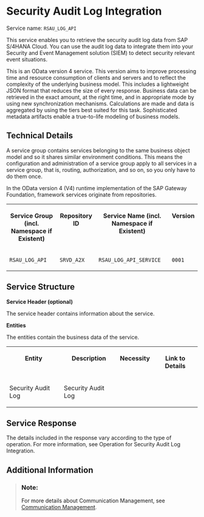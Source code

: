 <!-- loioca24a8adb8c9440a9e7246fb615c306b -->

# Security Audit Log Integration

Service name: `RSAU_LOG_API`

This service enables you to retrieve the security audit log data from SAP S/4HANA Cloud. You can use the audit log data to integrate them into your Security and Event Management solution \(SIEM\) to detect security relevant event situations.

This is an OData version 4 service. This version aims to improve processing time and resource consumption of clients and servers and to reflect the complexity of the underlying business model. This includes a lightweight JSON format that reduces the size of every response. Business data can be retrieved in the exact amount, at the right time, and in appropriate mode by using new synchronization mechanisms. Calculations are made and data is aggregated by using the tiers best suited for this task. Sophisticated metadata artifacts enable a true-to-life modeling of business models.



<a name="loioca24a8adb8c9440a9e7246fb615c306b__section_technical_details"/>

## Technical Details

A service group contains services belonging to the same business object model and so it shares similar environment conditions. This means the configuration and administration of a service group apply to all services in a service group, that is, routing, authorization, and so on, so you only have to do them once.

In the OData version 4 \(V4\) runtime implementation of the SAP Gateway Foundation, framework services originate from repositories.


<table>
<tr>
<th valign="top">

Service Group \(incl. Namespace if Existent\)



</th>
<th valign="top">

Repository ID



</th>
<th valign="top">

Service Name \(incl. Namespace if Existent\)



</th>
<th valign="top">

Version



</th>
</tr>
<tr>
<td valign="top">

 `RSAU_LOG_API` 



</td>
<td valign="top">

 `SRVD_A2X` 



</td>
<td valign="top">

 `RSAU_LOG_API_SERVICE` 



</td>
<td valign="top">

 `0001` 



</td>
</tr>
</table>



<a name="loioca24a8adb8c9440a9e7246fb615c306b__section_service_structure"/>

## Service Structure

**Service Header \(optional\)**

The service header contains information about the service.

**Entities**

The entities contain the business data of the service.

<a name="loioca24a8adb8c9440a9e7246fb615c306b__table_thq_y5d_5y"/>


<table>
<tr>
<th valign="top">

Entity



</th>
<th valign="top">

Description



</th>
<th valign="top">

Necessity



</th>
<th valign="top">

Link to Details



</th>
</tr>
<tr>
<td valign="top">

Security Audit Log



</td>
<td valign="top">

Security Audit Log



</td>
<td valign="top">

 



</td>
<td valign="top">

  



</td>
</tr>
</table>



<a name="loioca24a8adb8c9440a9e7246fb615c306b__section_service_response"/>

## Service Response

The details included in the response vary according to the type of operation. For more information, see Operation for Security Audit Log Integration.



<a name="loioca24a8adb8c9440a9e7246fb615c306b__section_additional_information"/>

## Additional Information

> ### Note:  
> For more details about Communication Management, see [Communication Management](Communication_Management_2e84a10.md).

